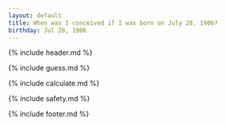 ```yaml
---
layout: default
title: When was I conceived if I was born on July 28, 1906?
birthday: Jul 28, 1906
---
```


{% include header.md %}

{% include guess.md %}

{% include calculate.md %}

{% include safety.md %}

{% include footer.md %}



